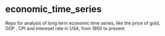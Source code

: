 # economic_time_series
Repo for analysis of long term economic time series, like the price of gold, GDP , CPI and intereset rate in USA, from 1850 to present
